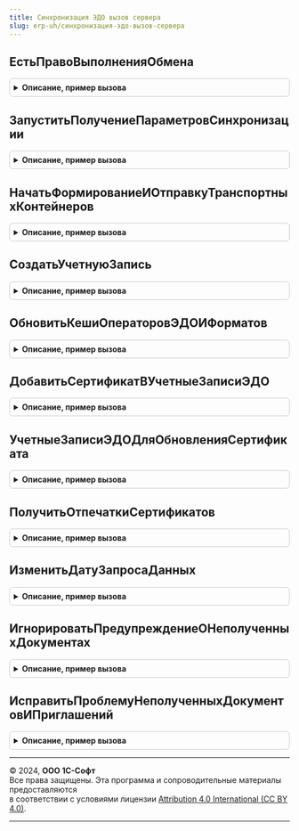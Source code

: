```yaml
---
title: Синхронизация ЭДО вызов сервера
slug: erp-uh/синхронизация-эдо-вызов-сервера
---
```



## ЕстьПравоВыполненияОбмена
<details style="margin: 1em 0; padding: 0.5em; border: 1px solid #ccc; border-radius: 6px;">

<summary style="font-weight: bold; cursor: pointer;">Описание, пример вызова</summary>

```bsl

// См. СинхронизацияЭДО.ЕстьПравоВыполненияОбмена.
//
// Возвращаемое значение:
//  См. СинхронизацияЭДО.ЕстьПравоВыполненияОбмена
Функция ЕстьПравоВыполненияОбмена() Экспорт
```

Пример вызова
```bsl
Результат = СинхронизацияЭДОВызовСервера.ЕстьПравоВыполненияОбмена() 
```
</details>

## ЗапуститьПолучениеПараметровСинхронизации
<details style="margin: 1em 0; padding: 0.5em; border: 1px solid #ccc; border-radius: 6px;">

<summary style="font-weight: bold; cursor: pointer;">Описание, пример вызова</summary>

```bsl

Функция ЗапуститьПолучениеПараметровСинхронизации(Знач ПараметрыЗадания, Знач УникальныйИдентификатор) Экспорт
```

Пример вызова
```bsl
Результат = СинхронизацияЭДОВызовСервера.ЗапуститьПолучениеПараметровСинхронизации(ПараметрыЗадания, УникальныйИдентификатор) 
```
</details>

## НачатьФормированиеИОтправкуТранспортныхКонтейнеров
<details style="margin: 1em 0; padding: 0.5em; border: 1px solid #ccc; border-radius: 6px;">

<summary style="font-weight: bold; cursor: pointer;">Описание, пример вызова</summary>

```bsl

Функция НачатьФормированиеИОтправкуТранспортныхКонтейнеров(КонтекстОтправки, КонтекстДиагностики, КлючиСинхронизации, Экспорт
```

Пример вызова
```bsl
Результат = СинхронизацияЭДОВызовСервера.НачатьФормированиеИОтправкуТранспортныхКонтейнеров(КонтекстОтправки, КонтекстДиагностики, КлючиСинхронизации, );
```
</details>

## СоздатьУчетнуюЗапись
<details style="margin: 1em 0; padding: 0.5em; border: 1px solid #ccc; border-radius: 6px;">

<summary style="font-weight: bold; cursor: pointer;">Описание, пример вызова</summary>

```bsl

// См. УчетныеЗаписиЭДО.СоздатьУчетнуюЗапись
Функция СоздатьУчетнуюЗапись(ОписаниеУчетнойЗаписи) Экспорт
```

Пример вызова
```bsl
Результат = СинхронизацияЭДОВызовСервера.СоздатьУчетнуюЗапись(ОписаниеУчетнойЗаписи) 
```
</details>

## ОбновитьКешиОператоровЭДОИФорматов
<details style="margin: 1em 0; padding: 0.5em; border: 1px solid #ccc; border-radius: 6px;">

<summary style="font-weight: bold; cursor: pointer;">Описание, пример вызова</summary>

```bsl

Процедура ОбновитьКешиОператоровЭДОИФорматов() Экспорт
```

Пример вызова
```bsl
СинхронизацияЭДОВызовСервера.ОбновитьКешиОператоровЭДОИФорматов() 
```
</details>

## ДобавитьСертификатВУчетныеЗаписиЭДО
<details style="margin: 1em 0; padding: 0.5em; border: 1px solid #ccc; border-radius: 6px;">

<summary style="font-weight: bold; cursor: pointer;">Описание, пример вызова</summary>

```bsl

Процедура ДобавитьСертификатВУчетныеЗаписиЭДО(УчетныеЗаписи, Сертификат) Экспорт
```

Пример вызова
```bsl
СинхронизацияЭДОВызовСервера.ДобавитьСертификатВУчетныеЗаписиЭДО(УчетныеЗаписи, Сертификат) 
```
</details>

## УчетныеЗаписиЭДОДляОбновленияСертификата
<details style="margin: 1em 0; padding: 0.5em; border: 1px solid #ccc; border-radius: 6px;">

<summary style="font-weight: bold; cursor: pointer;">Описание, пример вызова</summary>

```bsl

Функция УчетныеЗаписиЭДОДляОбновленияСертификата(Знач Организация, Знач Сертификат, Знач НовыйСертификат) Экспорт
```

Пример вызова
```bsl
Результат = СинхронизацияЭДОВызовСервера.УчетныеЗаписиЭДОДляОбновленияСертификата(Организация, Сертификат, НовыйСертификат) 
```
</details>

## ПолучитьОтпечаткиСертификатов
<details style="margin: 1em 0; padding: 0.5em; border: 1px solid #ccc; border-radius: 6px;">

<summary style="font-weight: bold; cursor: pointer;">Описание, пример вызова</summary>

```bsl

Функция ПолучитьОтпечаткиСертификатов(ВидОперации, КонтекстДиагностики, РезультатыПолученияОтпечатков, Экспорт
```

Пример вызова
```bsl
Результат = СинхронизацияЭДОВызовСервера.ПолучитьОтпечаткиСертификатов(ВидОперации, КонтекстДиагностики, РезультатыПолученияОтпечатков, );
```
</details>

## ИзменитьДатуЗапросаДанных
<details style="margin: 1em 0; padding: 0.5em; border: 1px solid #ccc; border-radius: 6px;">

<summary style="font-weight: bold; cursor: pointer;">Описание, пример вызова</summary>

```bsl

Процедура ИзменитьДатуЗапросаДанных(КлючиЗаписей, КонтекстДиагностики, СоответствиеОшибокДанным, Экспорт
```

Пример вызова
```bsl
СинхронизацияЭДОВызовСервера.ИзменитьДатуЗапросаДанных(КлючиЗаписей, КонтекстДиагностики, СоответствиеОшибокДанным, );
```
</details>

## ИгнорироватьПредупреждениеОНеполученныхДокументах
<details style="margin: 1em 0; padding: 0.5em; border: 1px solid #ccc; border-radius: 6px;">

<summary style="font-weight: bold; cursor: pointer;">Описание, пример вызова</summary>

```bsl

Процедура ИгнорироватьПредупреждениеОНеполученныхДокументах(КлючиЗаписей, КонтекстДиагностики, СоответствиеОшибокДанным, Экспорт
```

Пример вызова
```bsl
СинхронизацияЭДОВызовСервера.ИгнорироватьПредупреждениеОНеполученныхДокументах(КлючиЗаписей, КонтекстДиагностики, СоответствиеОшибокДанным, );
```
</details>

## ИсправитьПроблемуНеполученныхДокументовИПриглашений
<details style="margin: 1em 0; padding: 0.5em; border: 1px solid #ccc; border-radius: 6px;">

<summary style="font-weight: bold; cursor: pointer;">Описание, пример вызова</summary>

```bsl

Процедура ИсправитьПроблемуНеполученныхДокументовИПриглашений(КлючиЗаписей, КонтекстДиагностики, СоответствиеОшибокДанным, Экспорт
```

Пример вызова
```bsl
СинхронизацияЭДОВызовСервера.ИсправитьПроблемуНеполученныхДокументовИПриглашений(КлючиЗаписей, КонтекстДиагностики, СоответствиеОшибокДанным, );
```
</details>

---

© 2024, **ООО 1С-Софт**  
Все права защищены. Эта программа и сопроводительные материалы предоставляются  
в соответствии с условиями лицензии [Attribution 4.0 International (CC BY 4.0)](https://creativecommons.org/licenses/by/4.0/legalcode).

---
